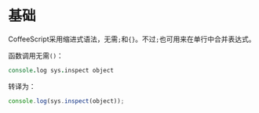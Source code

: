# 基础

CoffeeScript采用缩进式语法，无需`;`和`{}`。不过`;`也可用来在单行中合并表达式。

函数调用无需`()`：

```coffee
console.log sys.inspect object
```

转译为：

```js
console.log(sys.inspect(object));
```
